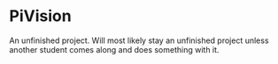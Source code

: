 # PiVision
An unfinished project. Will most likely stay an unfinished project unless another student comes along and does something with it. 

